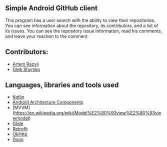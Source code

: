 ## Simple Android GitHub client
This program has a user search with the ability to view their repositories. You can see information about the repository, its contributors, and a list of its issues. You can see the repository issue information, read his comments, and leave your reaction to the comment.
## Contributors:

* [Artem Razvii](https://github.com/HardSea)
* [Gleb Shymko](https://github.com/ShymkoGleb)

## Languages, libraries and tools used

* [Kotlin](https://kotlinlang.org/)
* [Android Architecture Components](https://developer.android.com/topic/libraries/architecture/index.html)
* [MVVM] (https://en.wikipedia.org/wiki/Model%E2%80%93view%E2%80%93viewmodel)
* [Glide](https://github.com/bumptech/glide)
* [Retrofit](http://square.github.io/retrofit/)
* [OkHttp](http://square.github.io/okhttp/)
* [Gson](https://github.com/google/gson)
